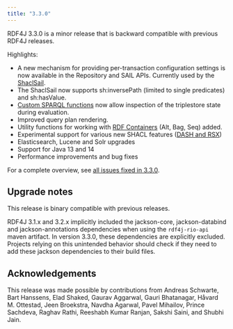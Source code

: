 ```yaml
---
title: "3.3.0"
---
```

RDF4J 3.3.0 is a minor release that is backward compatible with previous RDF4J releases.

Highlights:

- A new mechanism for providing per-transaction configuration settings is now available in the Repository and SAIL APIs. Currently used by the [ShaclSail](https://rdf4j.org/documentation/programming/shacl/#performance).
- The ShaclSail now supports sh:inversePath (limited to single predicates) and sh:hasValue.
- [Custom SPARQL functions](https://rdf4j.org/javadoc/3.3.0/org/eclipse/rdf4j/query/algebra/evaluation/function/Function.html) now allow inspection of the triplestore state during evaluation.
- Improved query plan rendering.
- Utility functions for working with [RDF Containers](https://rdf4j.org/javadoc/3.3.0/org/eclipse/rdf4j/model/util/RDFContainers.html) (Alt, Bag, Seq) added.
- Experimental support for various new SHACL features ([DASH and RSX](https://rdf4j.org/documentation/programming/shacl/#supported-shacl-features))
- Elasticsearch, Lucene and Solr upgrades
- Support for Java 13 and 14
- Performance improvements and bug fixes

<!--more-->

For a complete overview, see [all issues fixed in 3.3.0](https://github.com/eclipse/rdf4j/milestone/51?closed=1).

## Upgrade notes 

This release is binary compatible with previous releases. 

RDF4J 3.1.x and 3.2.x implicitly included the jackson-core, jackson-databind and jackson-annotations dependencies when using the `rdf4j-rio-api` maven artifact. In version 3.3.0, these dependencies are explicitly excluded.
Projects relying on this unintended behavior should check if they need to add these jackson dependencies to their build files.  

## Acknowledgements

This release was made possible by contributions from Andreas Schwarte, Bart Hanssens, Elad Shaked, Gaurav Aggarwal, Gauri Bhatanagar, Håvard M. Ottestad, Jeen Broekstra, Navdha Agarwal, Pavel Mihailov, Prince Sachdeva, Raghav Rathi, Reeshabh Kumar Ranjan, Sakshi Saini, and Shubhi Jain.
